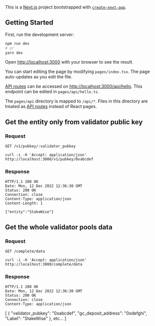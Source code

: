 This is a [Next.js](https://nextjs.org/) project bootstrapped with [`create-next-app`](https://github.com/vercel/next.js/tree/canary/packages/create-next-app).

## Getting Started

First, run the development server:

```bash
npm run dev
# or
yarn dev
```

Open [http://localhost:3000](http://localhost:3000) with your browser to see the result.

You can start editing the page by modifying `pages/index.tsx`. The page auto-updates as you edit the file.

[API routes](https://nextjs.org/docs/api-routes/introduction) can be accessed on [http://localhost:3000/api/hello](http://localhost:3000/api/hello). This endpoint can be edited in `pages/api/hello.ts`.

The `pages/api` directory is mapped to `/api/*`. Files in this directory are treated as [API routes](https://nextjs.org/docs/api-routes/introduction) instead of React pages.

## Get the entity only from validator public key

### Request

`GET /v1/pubkey/:validator_pubkey`

    curl -i -H 'Accept: application/json' http://localhost:3000/v1/pubkey/0xabcdef

### Response

    HTTP/1.1 200 OK
    Date: Mon, 12 Dec 2022 12:36:30 GMT
    Status: 200 OK
    Connection: close
    Content-Type: application/json
    Content-Length: 1

    {"entity":"StakeWise"}

## Get the whole validator pools data

### Request

`GET /complete/data`

    curl -i -H 'Accept: application/json' http://localhost:3000/complete/data

### Response

    HTTP/1.1 200 OK
    Date: Mon, 12 Dec 2022 12:36:30 GMT
    Status: 200 OK
    Connection: close
    Content-Type: application/json

[
{
"validator_pubkey": "0xabcdef",
"gc_deposit_address": "0xdefghi",
"Label": "StakeWise"
}, etc...
]

